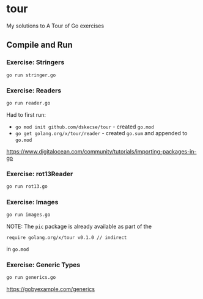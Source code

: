 # tour
My solutions to A Tour of Go exercises

## Compile and Run

### Exercise: Stringers

```
go run stringer.go
```

### Exercise: Readers

```sh
go run reader.go
```

Had to first run:

* `go mod init github.com/dskecse/tour` - created `go.mod`
* `go get golang.org/x/tour/reader` - created `go.sum` and appended to `go.mod`

https://www.digitalocean.com/community/tutorials/importing-packages-in-go

### Exercise: rot13Reader

```sh
go run rot13.go
```

### Exercise: Images

```sh
go run images.go
```

NOTE: The `pic` package is already available as part of the

```
require golang.org/x/tour v0.1.0 // indirect
```

in `go.mod`

### Exercise: Generic Types

```sh
go run generics.go
```

https://gobyexample.com/generics

